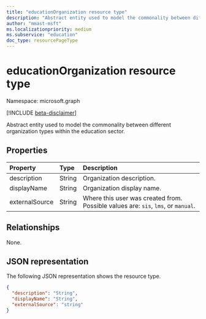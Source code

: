 ```yaml
---
title: "educationOrganization resource type"
description: "Abstract entity used to model the commonality between different organization types within the education sector.  "
author: "mmast-msft"
ms.localizationpriority: medium
ms.subservice: "education"
doc_type: resourcePageType
---
```


# educationOrganization resource type

Namespace: microsoft.graph

[!INCLUDE [beta-disclaimer](../../includes/beta-disclaimer.md)]

Abstract entity used to model the commonality between different organization types within the education sector.

## Properties

| Property       | Type   | Description                                                                       |
| :------------- | :----- | :-------------------------------------------------------------------------------- |
| description    | String | Organization description.                                                         |
| displayName    | String | Organization display name.                                                        |
| externalSource | String | Where this user was created from. Possible values are: `sis`, `lms`, or `manual`. |

## Relationships

None.

## JSON representation

The following JSON representation shows the resource type.

<!-- {
  "blockType": "resource",
  "optionalProperties": [

  ],
  "@odata.type": "microsoft.graph.educationOrganization"
}-->

```json
{
  "description": "String",
  "displayName": "String",
  "externalSource": "string"
}
```

<!-- uuid: 8fcb5dbc-d5aa-4681-8e31-b001d5168d79
2015-10-25 14:57:30 UTC -->
<!--
{
  "type": "#page.annotation",
  "description": "educationOrganization resource",
  "keywords": "",
  "section": "documentation",
  "tocPath": "",
  "suppressions": []
}
-->


